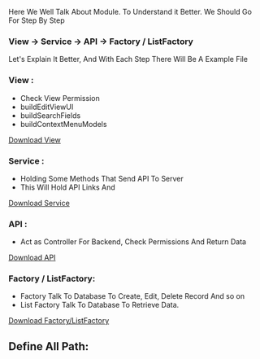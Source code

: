 Here We Well Talk About Module.
To Understand it Better. We Should Go For Step By Step 


### View -> Service -> API -> Factory / ListFactory

Let's Explain It Better, And With Each Step There Will Be A Example File 


### View : 
* Check View Permission  
* buildEditViewUI
* buildSearchFields
* buildContextMenuModels



[Download View](#)

### Service : 
* Holding Some Methods That Send API To Server
* This Will Hold API Links And 

[Download Service](#)

### API : 
* Act as Controller For Backend, Check Permissions And Return Data 

[Download API](#)

### Factory / ListFactory: 
* Factory Talk To Database To Create, Edit, Delete Record And so on
* List Factory Talk To Database To Retrieve Data. 

[Download Factory/ListFactory](#)


## Define All Path: 

